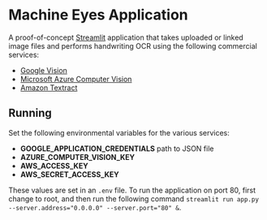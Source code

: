 # Machine Eyes Application
A proof-of-concept [Streamlit](https://streamlit.io/) application that takes
uploaded or linked image files and performs handwriting OCR using the following
commercial services:

- [Google Vision](https://cloud.google.com/vision/)
- [Microsoft Azure Computer Vision](https://azure.microsoft.com/en-us/services/cognitive-services/computer-vision/)
- [Amazon Textract](https://aws.amazon.com/textract/)


## Running
Set the following environmental variables for the various services:
- **GOOGLE_APPLICATION_CREDENTIALS** path to JSON file
- **AZURE_COMPUTER_VISION_KEY**
- **AWS_ACCESS_KEY**
- **AWS_SECRET_ACCESS_KEY**

These values are set in an `.env` file. To run the application on port 80, first change to root, and then run the
following command `streamlit run app.py --server.address="0.0.0.0" --server.port="80" &`.
